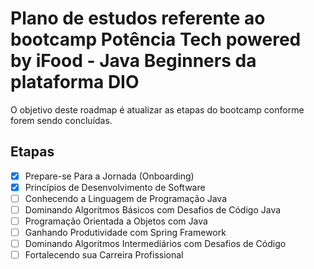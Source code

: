 # Plano de estudos referente ao bootcamp Potência Tech powered by iFood - Java Beginners da plataforma DIO

O objetivo deste roadmap é atualizar as etapas do bootcamp conforme forem sendo concluídas.

## Etapas

- [X] Prepare-se Para a Jornada (Onboarding)
- [X] Princípios de Desenvolvimento de Software
- [ ] Conhecendo a Linguagem de Programação Java
- [ ] Dominando Algoritmos Básicos com Desafios de Código Java
- [ ] Programação Orientada a Objetos com Java
- [ ] Ganhando Produtividade com Spring Framework
- [ ] Dominando Algoritmos Intermediários com Desafios de Código
- [ ] Fortalecendo sua Carreira Profissional
